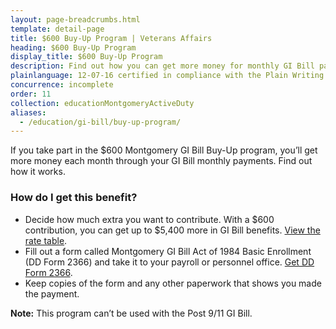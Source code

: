 ```yaml
---
layout: page-breadcrumbs.html
template: detail-page
title: $600 Buy-Up Program | Veterans Affairs
heading: $600 Buy-Up Program
display_title: $600 Buy-Up Program
description: Find out how you can get more money for monthly GI Bill payments through the $600 Montgomery GI Bill Buy-Up Program. 
plainlanguage: 12-07-16 certified in compliance with the Plain Writing Act
concurrence: incomplete
order: 11
collection: educationMontgomeryActiveDuty
aliases:
  - /education/gi-bill/buy-up-program/
---
```


<div class="va-introtext">

If you take part in the $600 Montgomery GI Bill Buy-Up program, you’ll get more money each month through your GI Bill monthly payments. Find out how it works.

</div>

### How do I get this benefit?

- Decide how much extra you want to contribute. With a $600 contribution, you can get up to $5,400 more in GI Bill benefits. [View the rate table](https://www.benefits.va.gov/gibill/resources/benefits_resources/rates/600_buyup.asp).
- Fill out a form called Montgomery GI Bill Act of 1984 Basic Enrollment (DD Form 2366) and take it to your payroll or personnel office. [Get DD Form 2366](http://www.esd.whs.mil/Portals/54/Documents/DD/forms/dd/dd2366.pdf).
- Keep copies of the form and any other paperwork that shows you made the payment.

**Note:** This program can’t be used with the Post 9/11 GI Bill.
